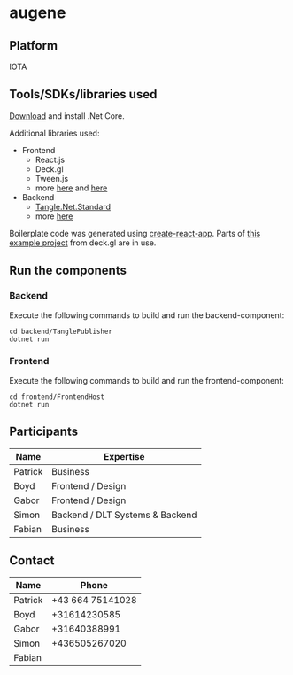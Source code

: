 # augene

## Platform
IOTA

## Tools/SDKs/libraries used

[Download](https://www.microsoft.com/net/download) and install .Net Core.

Additional libraries used:

- Frontend
    - React.js 
    - Deck.gl
    - Tween.js
    - more [here](https://github.com/blockchained-mobility-hack/augene/blob/master/frontend/package.json) and [here](https://github.com/blockchained-mobility-hack/augene/blob/master/frontend/FrontendHost/FrontendHost.csproj)
- Backend
    - [Tangle.Net.Standard](https://github.com/Felandil/tangle-.net)
    - more [here](https://github.com/blockchained-mobility-hack/augene/blob/master/backend/TanglePublisher/TanglePublisher.csproj)
    

Boilerplate code was generated using [create-react-app](https://github.com/facebook/create-react-app).
Parts of [this example project](https://github.com/uber/deck.gl/tree/master/examples/website/line) from deck.gl are in use.

## Run the components

### Backend

Execute the following commands to build and run the backend-component:
```
cd backend/TanglePublisher
dotnet run
```

### Frontend

Execute the following commands to build and run the frontend-component:
```
cd frontend/FrontendHost
dotnet run

```


## Participants

| Name        | Expertise       |
| ------------- |-------------| 
| Patrick      | Business | 
| Boyd      | Frontend / Design      |   
| Gabor | Frontend / Design      |
| Simon | Backend / DLT Systems & Backend      |
| Fabian | Business      |


## Contact
| Name        | Phone       |
| ------------- |-------------| 
| Patrick      | +43 664 75141028 | 
| Boyd      | +31614230585      |   
| Gabor | +31640388991      |
| Simon | +436505267020      |
| Fabian |       |
